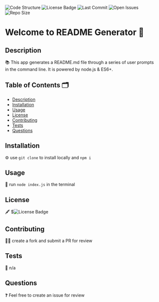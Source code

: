 
  ![Code Structure](https://img.shields.io/badge/code-javascript-green) ![License Badge](https://img.shields.io/badge/license-1-blue) ![Last Commit](https://img.shields.io/github/last-commit/darren-behan/readme-generator) ![Open Issues](https://img.shields.io/github/issues-raw/darren-behan/readme-generator) ![Repo Size](https://img.shields.io/github/repo-size/darren-behan/readme-generator)

  # Welcome to README Generator 👋

  ## Description

  📚 This app generates a README.md file through a series of user prompts in the command line. It is powered by node.js & ES6+.

  ## Table of Contents 🗂

  * [Description](#Description)
  * [Installation](#Installation)
  * [Usage](#Usage)
  * [License](#License)
  * [Contributing](#Contributing)
  * [Tests](#Tests)
  * [Questions](#Questions)

  ## Installation

  ⚙️ use `git clone` to install locally and `npm i`

  ## Usage

  🚨 run `node index.js` in the terminal

  ## License

  🖋 $![License Badge](https://img.shields.io/badge/license-1-blue)

  ## Contributing

  👩‍💻 create a fork and submit a PR for review

  ## Tests

  🧪 n/a

  ## Questions

  ❓ Feel free to create an issue for review

  